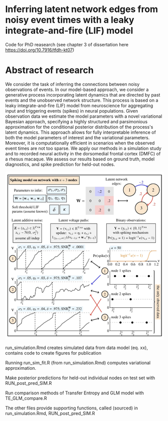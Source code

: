 # Inferring latent network edges from noisy event times with a leaky integrate-and-fire (LIF) model
Code for PhD reasearch (see chapter 3 of dissertation here https://doi.org/10.7916/tfdh-kt07)

# Abstract of research
We consider the task of inferring the connections between noisy observations of events.
In our model-based approach, we consider a generative process incorporating latent dynamics that are directed by past events and the unobserved network structure. This process is based on a leaky integrate-and-fire (LIF) model from neuroscience for aggregating input and triggering events (spikes) in neural populations. Given observation data we estimate the model parameters with a novel variational Bayesian approach, specifying a highly structured and parsimonious approximation for the conditional posterior distribution of the process's latent dynamics.
This approach allows for fully interpretable inference of both the model parameters of interest and the variational parameters. Moreover, it is computationally efficient in scenarios when the observed event times are not too sparse.
We apply our methods in a simulation study and to recorded neural activity in the dorsomedial frontal cortex (DMFC) of a rhesus macaque. We assess our results based on ground truth, model diagnostics, and spike prediction for held-out nodes.

![Alt text](/plots/diagram.jpg?raw=true "Optional Title")

run_simulation.Rmd creates simulated data from data model (eq. xx), contains code to create figures for publication

Running run_sim_fit.R (from run_simulation.Rmd) computes variational approximation.

Make posterior predictions for held-out individual nodes on test set with RUN_post_pred_SIM.R 

Run comparison methods of Transfer Entropy and GLM model with TE_GLM_compare.R

The other files provide supporting functions, called (sourced) in run_simulation.Rmd, RUN_post_pred_SIM.R
